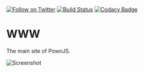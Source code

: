 [![Follow on Twitter](https://img.shields.io/twitter/follow/pownjs.svg?logo=twitter)](https://twitter.com/pownjs)
[![Build Status](https://travis-ci.org/pownjs/www.svg?branch=master)](https://travis-ci.org/pownjs/www)
[![Codacy Badge](https://api.codacy.com/project/badge/Grade/287a9c01a38545e8abe037aae322f8c6)](https://www.codacy.com/app/PownJS/www?utm_source=github.com&amp;utm_medium=referral&amp;utm_content=pownjs/www&amp;utm_campaign=Badge_Grade)

# WWW

The main site of PownJS.

![Screenshot](https://urlscan.io/liveshot/?width=1024&height=768&url=http%3A%2F%2Fpownjs.com)
